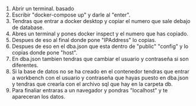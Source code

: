 1. Abrir un terminal. basado
2. Escribir "docker-compose up" y darle al "enter".
3. Tendras que entrar a docker desktop y copiar el numero que sale debajo de database.
4. Abres un terminal y pones docker inspect y el numero que has copiado.
5. Despues de eso al final donde pone "IPAddress" lo copias.
6. Despues de eso en el dba.json que esta dentro de "public" "config" y lo copias donde pone "host".
7. En dba.json tambien tendras que cambiar el usuario y contraseña si son diferentes.
8. Si la base de datos no se ha creado en el contenedor tendras que entrar a workbench con el usuario y contraseña que hayas puesto en dba.json y tendras que crearla con el archivo sql que hay en la carpeta db.
9. Para finaliar entraras a un navegador y pondras "localhost" y te apareceran los datos.
